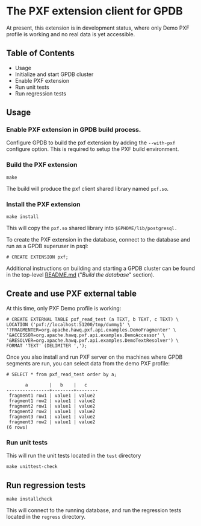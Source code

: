 # The PXF extension client for GPDB

At present, this extension is in development status, where only Demo PXF profile is working and no real data is yet accessible.

## Table of Contents

* Usage
 * Initialize and start GPDB cluster
 * Enable PXF extension
 * Run unit tests
 * Run regression tests

## Usage

### Enable PXF extension in GPDB build process.

Configure GPDB to build the pxf extension by adding the `--with-pxf`
configure option. This is required to setup the PXF build environment.

### Build the PXF extension

```
make
```

The build will produce the pxf client shared library named `pxf.so`.
 
### Install the PXF extension
```
make install
```
 
This will copy the `pxf.so` shared library into `$GPHOME/lib/postgresql.`


To create the PXF extension in the database, connect to the database and run as a GPDB superuser in psql:
```
# CREATE EXTENSION pxf;
```

Additional instructions on building and starting a GPDB cluster can be
found in the top-level [README.md](../../../README.md) ("_Build the
database_" section).

## Create and use PXF external table
At this time, only PXF Demo profile is working:
```
# CREATE EXTERNAL TABLE pxf_read_test (a TEXT, b TEXT, c TEXT) \
LOCATION ('pxf://localhost:51200/tmp/dummy1' \
'?FRAGMENTER=org.apache.hawq.pxf.api.examples.DemoFragmenter' \
'&ACCESSOR=org.apache.hawq.pxf.api.examples.DemoAccessor' \
'&RESOLVER=org.apache.hawq.pxf.api.examples.DemoTextResolver') \
FORMAT 'TEXT' (DELIMITER ',');
```

Once you also install and run PXF server on the machines where GPDB segments are run, you can select data from the demo PXF profile:
```
# SELECT * from pxf_read_test order by a;

       a        |   b    |   c
----------------+--------+--------
 fragment1 row1 | value1 | value2
 fragment1 row2 | value1 | value2
 fragment2 row1 | value1 | value2
 fragment2 row2 | value1 | value2
 fragment3 row1 | value1 | value2
 fragment3 row2 | value1 | value2
(6 rows)
```

### Run unit tests

This will run the unit tests located in the `test` directory

```
make unittest-check
```

## Run regression tests

```
make installcheck
```

This will connect to the running database, and run the regression
tests located in the `regress` directory.
